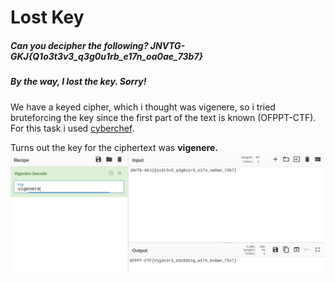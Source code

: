 # Lost Key
#####  Can you decipher the following? JNVTG-GKJ{Q1o3t3v3_q3g0u1rb_e17n_oa0ae_73b7}
##### By the way, I lost the key. Sorry!

We have a keyed cipher, which i thought was vigenere, so i tried bruteforcing the key since the first part of the text is known (OFPPT-CTF). For this task i used [cyberchef](https://gchq.github.io/CyberChef/).

Turns out the key for the ciphertext was **vigenere.**
<img src="img/flag.png">
